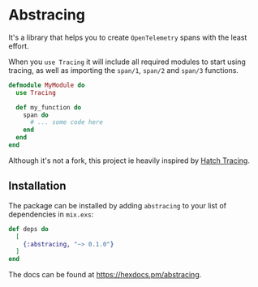 # Abstracing

It's a library that helps you to create `OpenTelemetry` spans with the least effort.

When you `use Tracing` it will include all required modules to start using tracing,
as well as importing the `span/1`, `span/2` and `span/3` functions.

```elixir
defmodule MyModule do
  use Tracing

  def my_function do
    span do
      # ... some code here
    end
  end
end
```

Although it's not a fork, this project ie heavily inspired by [Hatch Tracing](https://github.com/Hatch1fy/hatch-tracing).

## Installation

The package can be installed by adding `abstracing` to your list of dependencies in `mix.exs`:

```elixir
def deps do
  [
    {:abstracing, "~> 0.1.0"}
  ]
end
```

The docs can be found at <https://hexdocs.pm/abstracing>.
